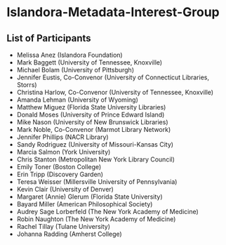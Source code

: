 # Islandora-Metadata-Interest-Group

## List of Participants

* Melissa Anez (Islandora Foundation)
* Mark Baggett (University of Tennessee, Knoxville)
* Michael Bolam (University of Pittsburgh)
* Jennifer Eustis, Co-Convenor (University of Connecticut Libraries, Storrs)
* Christina Harlow, Co-Convenor (University of Tennessee, Knoxville)
* Amanda Lehman (University of Wyoming)
* Matthew Miguez (Florida State University Libraries)
* Donald Moses (University of Prince Edward Island)
* Mike Nason (University of New Brunswick Libraries)
* Mark Noble, Co-Convenor (Marmot Library Network)
* Jennifer Phillips (NACR Library)
* Sandy Rodriguez (University of Missouri-Kansas City)
* Marcia Salmon (York University)
* Chris Stanton (Metropolitan New York Library Council)
* Emily Toner (Boston College)
* Erin Tripp (Discovery Garden)
* Teresa Weisser (Millersville University of Pennsylvania)
* Kevin Clair (University of Denver)
* Margaret (Annie) Glerum (Florida State University)
* Bayard Miller (American Philosophical Society)
* Audrey Sage Lorberfeld (The New York Academy of Medicine) 
* Robin Naughton (The New York Academy of Medicine)
* Rachel Tillay (Tulane University)
* Johanna Radding (Amherst College)

